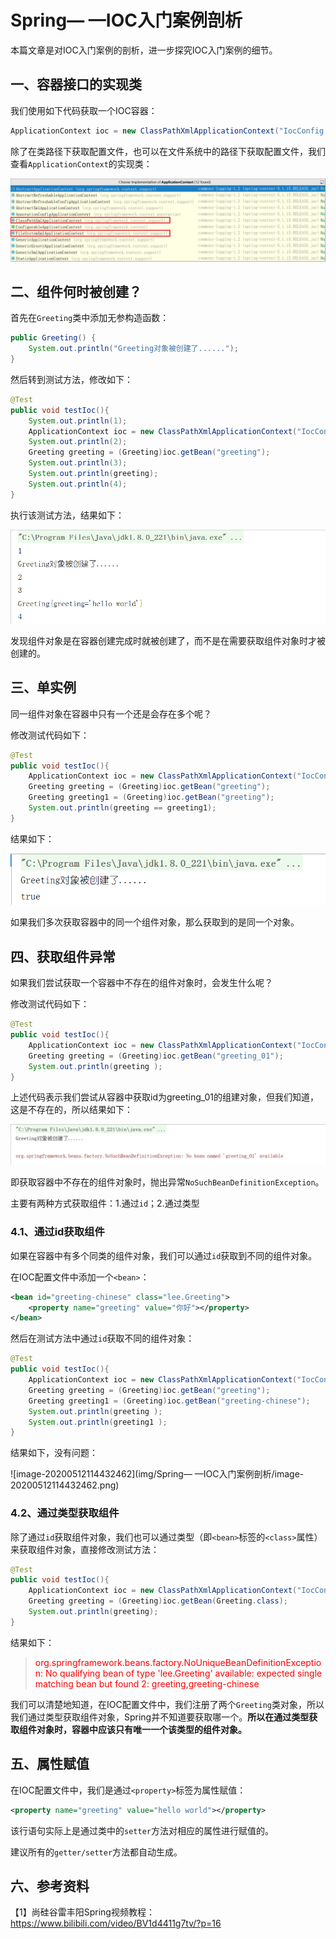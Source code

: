 # Spring— —IOC入门案例剖析

本篇文章是对IOC入门案例的剖析，进一步探究IOC入门案例的细节。



## 一、容器接口的实现类

我们使用如下代码获取一个IOC容器：

```java
ApplicationContext ioc = new ClassPathXmlApplicationContext("IocConfig.xml");
```

除了在类路径下获取配置文件，也可以在文件系统中的路径下获取配置文件，我们查看`ApplicationContext`的实现类：

![image-20200512111921688](img/Spring学习——IOC入门案例剖析/image-20200512111921688.png)



## 二、组件何时被创建？

首先在`Greeting`类中添加无参构造函数：

```java
public Greeting() {
    System.out.println("Greeting对象被创建了......");
}
```

然后转到测试方法，修改如下：

```java
@Test
public void testIoc(){
    System.out.println(1);
    ApplicationContext ioc = new ClassPathXmlApplicationContext("IocConfig.xml");
    System.out.println(2);
    Greeting greeting = (Greeting)ioc.getBean("greeting");
    System.out.println(3);
    System.out.println(greeting);
    System.out.println(4);
}
```

执行该测试方法，结果如下：

![image-20200512112226977](img/Spring学习——IOC入门案例剖析/image-20200512112226977.png)

发现组件对象是在容器创建完成时就被创建了，而不是在需要获取组件对象时才被创建的。



## 三、单实例

同一组件对象在容器中只有一个还是会存在多个呢？

修改测试代码如下：

```java
@Test
public void testIoc(){
    ApplicationContext ioc = new ClassPathXmlApplicationContext("IocConfig.xml");
    Greeting greeting = (Greeting)ioc.getBean("greeting");
    Greeting greeting1 = (Greeting)ioc.getBean("greeting");
    System.out.println(greeting == greeting1);
}
```

结果如下：

![image-20200512112552384](img/Spring学习——IOC入门案例剖析/image-20200512112552384.png)

如果我们多次获取容器中的同一个组件对象，那么获取到的是同一个对象。



## 四、获取组件异常

如果我们尝试获取一个容器中不存在的组件对象时，会发生什么呢？

修改测试代码如下：

```java
@Test
public void testIoc(){
    ApplicationContext ioc = new ClassPathXmlApplicationContext("IocConfig.xml");
    Greeting greeting = (Greeting)ioc.getBean("greeting_01");
    System.out.println(greeting );
}
```

上述代码表示我们尝试从容器中获取id为greeting_01的组建对象，但我们知道，这是不存在的，所以结果如下：

![image-20200512112927588](img/Spring学习——IOC入门案例剖析/image-20200512112927588.png)

即获取容器中不存在的组件对象时，抛出异常`NoSuchBeanDefinitionException`。

主要有两种方式获取组件：1.通过`id`；2.通过类型

### 4.1、通过id获取组件

如果在容器中有多个同类的组件对象，我们可以通过`id`获取到不同的组件对象。

在IOC配置文件中添加一个`<bean>`：

```xml
<bean id="greeting-chinese" class="lee.Greeting">
    <property name="greeting" value="你好"></property>
</bean>
```

然后在测试方法中通过`id`获取不同的组件对象：

```java
@Test
public void testIoc(){
    ApplicationContext ioc = new ClassPathXmlApplicationContext("IocConfig.xml");
    Greeting greeting = (Greeting)ioc.getBean("greeting");
    Greeting greeting1 = (Greeting)ioc.getBean("greeting-chinese");
    System.out.println(greeting );
    System.out.println(greeting1 );
}
```

结果如下，没有问题：

![image-20200512114432462](img/Spring— —IOC入门案例剖析/image-20200512114432462.png)



### 4.2、通过类型获取组件

除了通过`id`获取组件对象，我们也可以通过类型（即`<bean>`标签的`<class>`属性）来获取组件对象，直接修改测试方法：

```java
@Test
public void testIoc(){
    ApplicationContext ioc = new ClassPathXmlApplicationContext("IocConfig.xml");
    Greeting greeting = (Greeting)ioc.getBean(Greeting.class);
    System.out.println(greeting);
}
```

结果如下：

> <font color="red">org.springframework.beans.factory.NoUniqueBeanDefinitionException: No qualifying bean of type 'lee.Greeting' available: expected single matching bean but found 2: greeting,greeting-chinese</font>

我们可以清楚地知道，在IOC配置文件中，我们注册了两个`Greeting`类对象，所以我们通过类型获取组件对象，Spring并不知道要获取哪一个。**所以在通过类型获取组件对象时，容器中应该只有唯一一个该类型的组件对象。**



## 五、属性赋值

在IOC配置文件中，我们是通过`<property>`标签为属性赋值：

```xml
<property name="greeting" value="hello world"></property>
```

该行语句实际上是通过类中的`setter`方法对相应的属性进行赋值的。

建议所有的`getter/setter`方法都自动生成。



## 六、参考资料

【1】尚硅谷雷丰阳Spring视频教程： https://www.bilibili.com/video/BV1d4411g7tv/?p=16 

